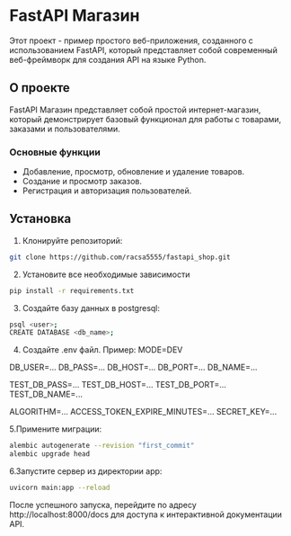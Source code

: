 # FastAPI Магазин

Этот проект - пример простого веб-приложения, созданного с использованием FastAPI, который представляет собой современный веб-фреймворк для создания API на языке Python.

## О проекте

FastAPI Магазин представляет собой простой интернет-магазин, который демонстрирует базовый функционал для работы с товарами, заказами и пользователями.

### Основные функции

- Добавление, просмотр, обновление и удаление товаров.
- Создание и просмотр заказов.
- Регистрация и авторизация пользователей.

## Установка

1. Клонируйте репозиторий:
```bash
git clone https://github.com/racsa5555/fastapi_shop.git
```
2. Установите все необходимые зависимости
```bash
pip install -r requirements.txt
```
3. Создайте базу данных в postgresql:
```bash
psql <user>;
CREATE DATABASE <db_name>;
```
4. Создайте .env файл. Пример:
  MODE=DEV
  
  DB_USER=...
  DB_PASS=...
  DB_HOST=...
  DB_PORT=...
  DB_NAME=...
  
  TEST_DB_PASS=...
  TEST_DB_HOST=...
  TEST_DB_PORT=...
  TEST_DB_NAME=...
  
  ALGORITHM=...
  ACCESS_TOKEN_EXPIRE_MINUTES=...
  SECRET_KEY=...

5.Примените миграции:
```bash
alembic autogenerate --revision "first_commit"
alembic upgrade head
```
6.Запустите сервер из директории app:
```bash
uvicorn main:app --reload
```
После успешного запуска, перейдите по адресу http://localhost:8000/docs для доступа к интерактивной документации API.